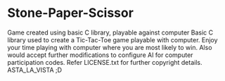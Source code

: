 # Stone-Paper-Scissor
Game created using basic C library, playable against computer
Basic C library used to create a Tic-Tac-Toe game playable with computer. 
Enjoy your time playing with computer where you are most likely to win. 
Also would accept further modifications to configure AI for computer participation codes. 
Refer LICENSE.txt for further copyright details. 
ASTA_LA_VISTA ;D
